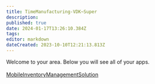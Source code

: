 ```yaml
---
title: TimeManufacturing-VDK~Super
description: 
published: true
date: 2024-01-17T13:26:10.384Z
tags: 
editor: markdown
dateCreated: 2023-10-10T12:21:13.813Z
---
```


Welcome to your area. Below you will see all of your apps.<br><br>[MobileInventoryManagementSolution](/Apps/MIMS/MobileInventoryManagementSolution)<br>